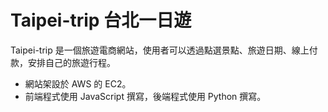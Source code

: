 # Taipei-trip 台北一日遊

Taipei-trip 是一個旅遊電商網站，使用者可以透過點選景點、旅遊日期、線上付款，安排自己的旅遊行程。
- 網站架設於 AWS 的 EC2。
- 前端程式使用 JavaScript 撰寫，後端程式使用 Python 撰寫。
